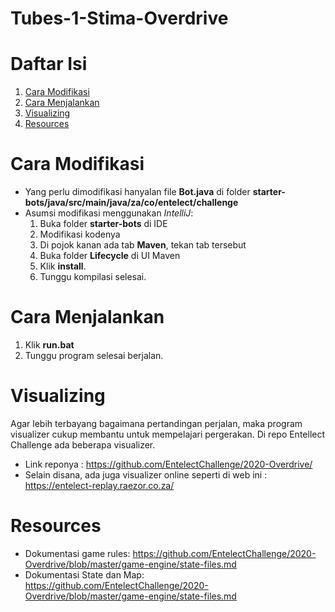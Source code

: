 # Tubes-1-Stima-Overdrive

# Daftar Isi
1. [Cara Modifikasi](#cara-modifikasi)
2. [Cara Menjalankan](#cara-menjalankan)
3. [Visualizing](#visualizing)
4. [Resources](#resources)

# Cara Modifikasi
- Yang perlu dimodifikasi hanyalan file **Bot.java** di folder **starter-bots/java/src/main/java/za/co/entelect/challenge**
- Asumsi modifikasi menggunakan *IntelliJ*:
  1. Buka folder **starter-bots** di IDE
  2. Modifikasi kodenya
  3. Di pojok kanan ada tab **Maven**, tekan tab tersebut
  4. Buka folder **Lifecycle** di UI Maven 
  5. Klik **install**.
  6. Tunggu kompilasi selesai.

# Cara Menjalankan
1. Klik **run.bat**
2. Tunggu program selesai berjalan.

# Visualizing
Agar lebih terbayang bagaimana pertandingan perjalan, maka program visualizer cukup membantu untuk mempelajari pergerakan. Di repo Entellect Challenge ada beberapa visualizer.
- Link reponya : https://github.com/EntelectChallenge/2020-Overdrive/
- Selain disana, ada juga visualizer online seperti di web ini : https://entelect-replay.raezor.co.za/

# Resources
- Dokumentasi game rules: https://github.com/EntelectChallenge/2020-Overdrive/blob/master/game-engine/state-files.md
- Dokumentasi State dan Map: https://github.com/EntelectChallenge/2020-Overdrive/blob/master/game-engine/state-files.md
